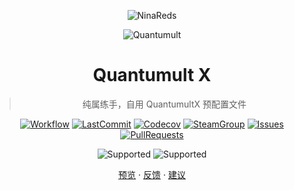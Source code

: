 <div align="center">

![NinaReds](https://github-readme-stats.vercel.app/api?username=NinaReds&show_icons=true&theme=tokyonight&hide_border=true "Github Stats")

![Quantumult](https://raw.githubusercontent.com/Koolson/Qure/master/IconSet/Color/Quantumult_X.png "Quantumult")

# Quantumult X

> 纯属练手，自用 QuantumultX 预配置文件

[![Workflow](https://img.shields.io/github/workflow/status/NinaReds/QuanX/CI/main?label=Actions&logo=github&cacheSeconds=600 "Workflow")](https://github.com/NinaReds/QuanX/actions?query=workflow%3ACI+branch%3Amain)
[![LastCommit](https://img.shields.io/github/last-commit/NinaReds/QuanX.svg?label=Updated&logo=github&cacheSeconds=600 "LastCommit")](https://github.com/NinaReds/QuanX/commits)
[![Codecov](https://codecov.io/gh/NinaReds/QuanX/branch/master/graph/badge.svg "Codecov")](https://codecov.io/gh/Ninareds/QuanX)
[![SteamGroup](https://img.shields.io/badge/Steam-group-yellowgreen.svg?logo=steam "SteamGroup")](https://steamcommunity.com/groups/archiasf)
[![Issues](https://img.shields.io/github/issues/NinaReds/QuanX?label=Issues&logo=github&cacheSeconds=600&color=0088ff "Issues")](https://github.com/NinaReds/QuanX/issues)
[![PullRequests](https://img.shields.io/github/issues-pr/NinaReds/QuanX?label=PullRequests&logo=github&cacheSeconds=600&color=0088ff "PullRequests")](https://github.com/NinaReds/QuanX/pulls)

![Supported](https://img.shields.io/badge/Supported%20by-VSCode%20%E2%86%92-gray.svg?colorA=655BE1&colorB=4F44D6&style=for-the-badge)
![Supported](https://img.shields.io/badge/Supported%20by-Node%20%E2%86%92-gray.svg?colorA=61c265&colorB=4CAF50&style=for-the-badge)

[预览](QuanX.conf)
·
[反馈](https://github.com/NinaReds/QuanX/issues/new/choose)
·
[建议](https://github.com/NinaReds/QuanX/issues/new/choose)

</div>
